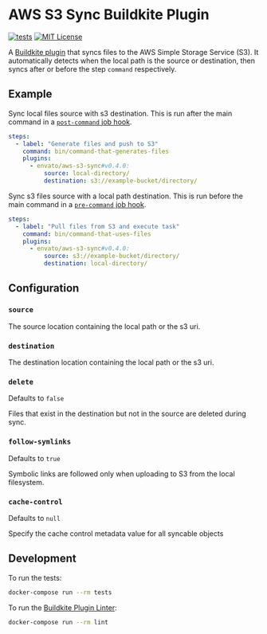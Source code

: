 # AWS S3 Sync Buildkite Plugin

[![tests](https://github.com/envato/aws-s3-sync-buildkite-plugin/actions/workflows/tests.yml/badge.svg?branch=main)](https://github.com/envato/aws-s3-sync-buildkite-plugin/actions/workflows/tests.yml)
[![MIT License](https://img.shields.io/badge/License-MIT-brightgreen.svg)](LICENSE)

A [Buildkite plugin] that syncs files to the AWS Simple Storage Service (S3). It automatically detects when the local path is the source or destination, then syncs after or before the step `command` respectively.

## Example

Sync local files source with s3 destination. This is run after the main command in a [`post-command` job hook](https://buildkite.com/docs/agent/v3/hooks#job-lifecycle-hooks).

```yml
steps:
  - label: "Generate files and push to S3"
    command: bin/command-that-generates-files
    plugins:
      - envato/aws-s3-sync#v0.4.0:
          source: local-directory/
          destination: s3://example-bucket/directory/
```

Sync s3 files source with a local path destination. This is run before the main command in a [`pre-command` job hook](https://buildkite.com/docs/agent/v3/hooks#job-lifecycle-hooks).

```yml
steps:
  - label: "Pull files from S3 and execute task"
    command: bin/command-that-uses-files
    plugins:
      - envato/aws-s3-sync#v0.4.0:
          source: s3://example-bucket/directory/
          destination: local-directory/
```

## Configuration

### `source`

The source location containing the local path or the s3 uri.

### `destination`

The destination location containing the local path or the s3 uri.

### `delete`

Defaults to `false`

Files that exist in the destination but not in the source are deleted during sync.

### `follow-symlinks`

Defaults to `true`

Symbolic links are followed only when uploading to S3 from the local filesystem. 

### `cache-control`

Defaults to `null`

Specify the cache control metadata value for all syncable objects 

## Development

To run the tests:

```sh
docker-compose run --rm tests
```

To run the [Buildkite Plugin Linter]:

```sh
docker-compose run --rm lint
```

[Buildkite plugin]: https://buildkite.com/docs/agent/v3/plugins
[Buildkite Plugin Linter]: https://github.com/buildkite-plugins/buildkite-plugin-linter
